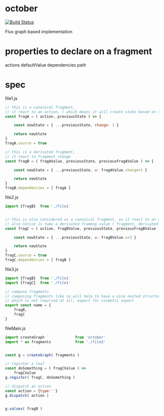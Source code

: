 # october


[![Build Status](https://travis-ci.org/Platane/october.svg?branch=master)](https://travis-ci.org/Platane/october)

Flux graph based implementation

# properties to declare on a fragment
actions
defaultValue
dependencies
path

# spec

file1.js
```javascript
// this is a canonical fragment,
// it react to an action, ( which means it will create state based on the volatile action )
const fragA = ( action, previousState ) => {

    const newState = { ...previousState, change: 1 }

    return newState
}
fragA.source = true

// this is a derivated fragment,
// it react to fragment change
const fragB = ( fragAValue, previousState, previousFragAValue ) => {

    const newState = { ...previousState, u: fragAValue.change+1 }

    return newState
}
fragB.dependencies = [ fragA ]

```

file2.js
```javascript
import {fragB}  from './file1'


// this is also considered as a canonical fragment, as it react to an action an may cristalize action from data into state
// also notice is take a derivated frameng value ( fragment, derivated or not are treated the same way as fragment input )
const fragC = ( action, fragBValue, previousState, previousFragBValue ) => {

    const newState = { ...previousState, u: fragBValue.u+3 }

    return newState
}
fragC.source = true
fragC.dependencies = [ fragB ]
```

file3.js
```javascript
import {fragB}  from './file1'
import {fragC}  from './file1'

// compose fragments
// composing fragments like so will help to have a nice nested structure
// which is not requried at all, expect for cosmetic aspect
export const name = {
    fragB,
    fragC
}
```

fileMain.js
```javascript
import createGraph              from 'october'
import * as fragments           from './file3'


const g = createGraph( fragments )

// register a leaf
const doSomething = ( fragCValue ) =>
    fragCValue
g.register( fragC, doSomething )

// dispatch an action
const action = {type:''}
g.dispatch( action )


g.values( fragB )
```
